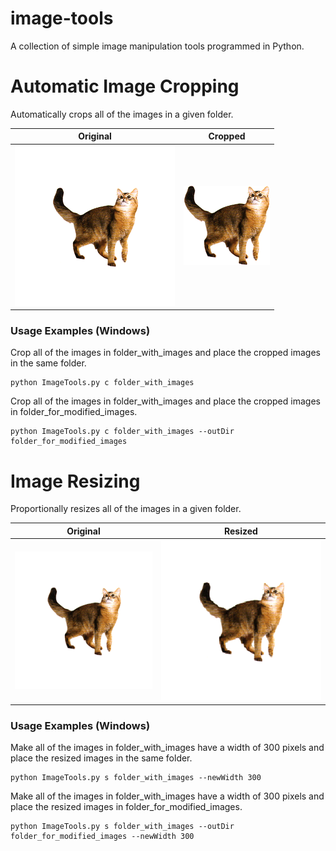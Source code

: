 image-tools
=============

A collection of simple image manipulation tools programmed in Python.

# Automatic Image Cropping #

Automatically crops all of the images in a given folder.

Original             |  Cropped
:-------------------------:|:-------------------------:
![alt text](https://raw.githubusercontent.com/cstothart/image-tools/master/C04.bmp "Original Image")  |  ![alt text](https://raw.githubusercontent.com/cstothart/image-tools/master/C04_cropped.bmp "Cropped Image")

### Usage Examples (Windows) ###

Crop all of the images in folder_with_images and place the cropped images in the same folder.
```
python ImageTools.py c folder_with_images
```

Crop all of the images in folder_with_images and place the cropped images in folder_for_modified_images.
```
python ImageTools.py c folder_with_images --outDir folder_for_modified_images
```

# Image Resizing #

Proportionally resizes all of the images in a given folder.

Original             |  Resized
:-------------------------:|:-------------------------:
![alt text](https://raw.githubusercontent.com/cstothart/image-tools/master/C04.bmp "Original Image")  |  ![alt text](https://raw.githubusercontent.com/cstothart/image-tools/master/C04_resized.bmp "Resized Image")

### Usage Examples (Windows) ###

Make all of the images in folder_with_images have a width of 300 pixels and place the resized images in the same folder.
```
python ImageTools.py s folder_with_images --newWidth 300
```

Make all of the images in folder_with_images have a width of 300 pixels and place the resized images in folder_for_modified_images.
```
python ImageTools.py s folder_with_images --outDir folder_for_modified_images --newWidth 300
```